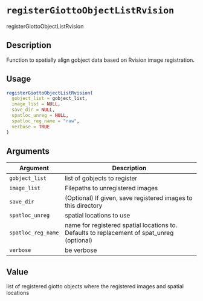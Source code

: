 # `registerGiottoObjectListRvision`

registerGiottoObjectListRvision


## Description

Function to spatially align gobject data based on Rvision image registration.


## Usage

```r
registerGiottoObjectListRvision(
  gobject_list = gobject_list,
  image_list = NULL,
  save_dir = NULL,
  spatloc_unreg = NULL,
  spatloc_reg_name = "raw",
  verbose = TRUE
)
```


## Arguments

Argument      |Description
------------- |----------------
`gobject_list`     |     list of gobjects to register
`image_list`     |     Filepaths to unregistered images
`save_dir`     |     (Optional) If given, save registered images to this directory
`spatloc_unreg`     |     spatial locations to use
`spatloc_reg_name`     |     name for registered spatial locations to. Defaults to replacement of spat_unreg (optional)
`verbose`     |     be verbose


## Value

list of registered giotto objects where the registered images and spatial locations


